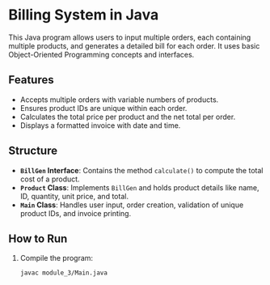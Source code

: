 # Billing System in Java

This Java program allows users to input multiple orders, each containing multiple products, and generates a detailed bill for each order. It uses basic Object-Oriented Programming concepts and interfaces.

## Features

- Accepts multiple orders with variable numbers of products.
- Ensures product IDs are unique within each order.
- Calculates the total price per product and the net total per order.
- Displays a formatted invoice with date and time.

## Structure

- **`BillGen` Interface**: Contains the method `calculate()` to compute the total cost of a product.
- **`Product` Class**: Implements `BillGen` and holds product details like name, ID, quantity, unit price, and total.
- **`Main` Class**: Handles user input, order creation, validation of unique product IDs, and invoice printing.

## How to Run

1. Compile the program:
   ```bash
   javac module_3/Main.java
